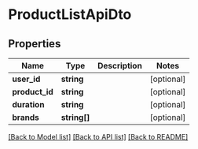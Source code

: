 # ProductListApiDto

## Properties
Name | Type | Description | Notes
------------ | ------------- | ------------- | -------------
**user_id** | **string** |  | [optional] 
**product_id** | **string** |  | [optional] 
**duration** | **string** |  | [optional] 
**brands** | **string[]** |  | [optional] 

[[Back to Model list]](../../README.md#documentation-for-models) [[Back to API list]](../../README.md#documentation-for-api-endpoints) [[Back to README]](../../README.md)

